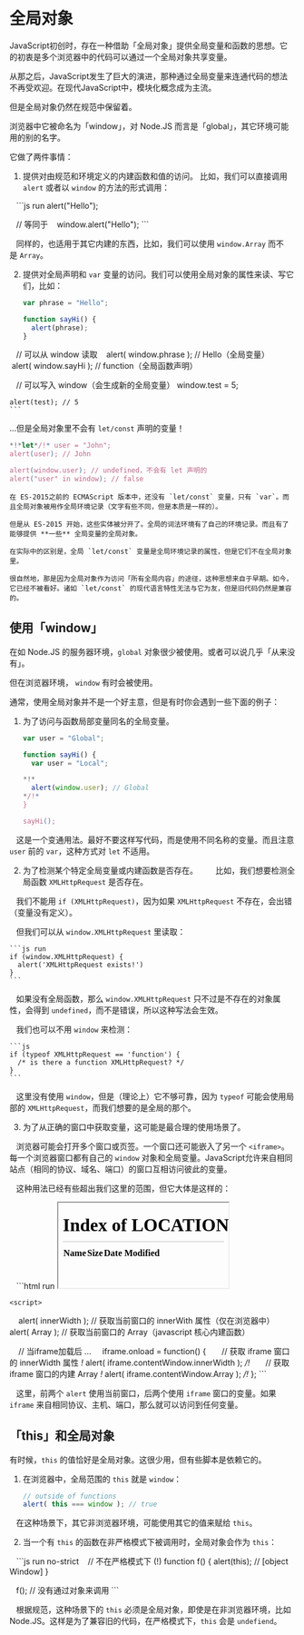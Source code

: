 

# 全局对象

JavaScript初创时，存在一种借助「全局对象」提供全局变量和函数的思想。它的初衷是多个浏览器中的代码可以通过一个全局对象共享变量。

从那之后，JavaScript发生了巨大的演进，那种通过全局变量来连通代码的想法不再受欢迎。在现代JavaScript中，模块化概念成为主流。

但是全局对象仍然在规范中保留着。

浏览器中它被命名为「window」，对 Node.JS 而言是「global」，其它环境可能用的别的名字。

它做了两件事情：

1. 提供对由规范和环境定义的内建函数和值的访问。
    比如，我们可以直接调用 `alert` 或者以 `window` 的方法的形式调用：

    ```js run
    alert("Hello");

    // 等同于
    window.alert("Hello");
    ```

    同样的，也适用于其它内建的东西，比如，我们可以使用 `window.Array` 而不是 `Array`。

2. 提供对全局声明和 `var` 变量的访问。我们可以使用全局对象的属性来读、写它们，比如：

    <!-- no-strict to move variables out of eval -->
    ```js untrusted run no-strict refresh
    var phrase = "Hello";

    function sayHi() {
      alert(phrase);
    }

    // 可以从 window 读取
    alert( window.phrase ); // Hello（全局变量）
    alert( window.sayHi ); // function（全局函数声明）

    // 可以写入 window（会生成新的全局变量）
    window.test = 5;

    alert(test); // 5
    ```

...但是全局对象里不会有 `let/const` 声明的变量！

```js untrusted run no-strict refresh
*!*let*/!* user = "John";
alert(user); // John

alert(window.user); // undefined，不会有 let 声明的
alert("user" in window); // false
```

```smart header="全局对象不是全局环境记录"
在 ES-2015之前的 ECMAScript 版本中，还没有 `let/const` 变量，只有 `var`。而且全局对象被用作全局环境记录（文字有些不同，但是本质是一样的）。

但是从 ES-2015 开始，这些实体被分开了。全局的词法环境有了自己的环境记录。而且有了能够提供 **一些** 全局变量的全局对象。

在实际中的区别是，全局 `let/const` 变量是全局环境记录的属性，但是它们不在全局对象里。

很自然地，那是因为全局对象作为访问「所有全局内容」的途径，这种思想来自于早期。如今，它已经不被看好。诸如 `let/const` 的现代语言特性无法与它为友，但是旧代码仍然是兼容的。
```

## 使用「window」

在如 Node.JS 的服务器环境，`global` 对象很少被使用。或者可以说几乎「从来没有」。

但在浏览器环境， `window` 有时会被使用。

通常，使用全局对象并不是一个好主意，但是有时你会遇到一些下面的例子：

1. 为了访问与函数局部变量同名的全局变量。

    ```js untrusted run no-strict refresh
    var user = "Global";

    function sayHi() {
      var user = "Local";

    *!*
      alert(window.user); // Global
    */!*
    }

    sayHi();
    ```
    
    这是一个变通用法。最好不要这样写代码，而是使用不同名称的变量。而且注意 `user` 前的 `var`，这种方式对 `let` 不适用。

2. 为了检测某个特定全局变量或内建函数是否存在。
    
    比如，我们想要检测全局函数 `XMLHttpRequest` 是否存在。

    我们不能用 `if (XMLHttpRequest)`，因为如果 `XMLHttpRequest` 不存在，会出错（变量没有定义）。

    但我们可以从 `window.XMLHttpRequest` 里读取：

    ```js run
    if (window.XMLHttpRequest) {
      alert('XMLHttpRequest exists!')
    }
    ```

    如果没有全局函数，那么 `window.XMLHttpRequest` 只不过是不存在的对象属性，会得到 `undefined`，而不是错误，所以这种写法会生效。

    我们也可以不用 `window` 来检测：

    ```js
    if (typeof XMLHttpRequest == 'function') {
      /* is there a function XMLHttpRequest? */
    }
    ```

    这里没有使用 `window`，但是（理论上）它不够可靠，因为 `typeof` 可能会使用局部的 `XMLHttpRequest`，而我们想要的是全局的那个。

3. 为了从正确的窗口中获取变量，这可能是最合理的使用场景了。

    浏览器可能会打开多个窗口或页签。一个窗口还可能嵌入了另一个 `<iframe>`。每一个浏览器窗口都有自己的 `window` 对象和全局变量。JavaScript允许来自相同站点（相同的协议、域名、端口）的窗口互相访问彼此的变量。

    这种用法已经有些超出我们这里的范围，但它大体是这样的：
    
    ```html run
    <iframe src="/" id="iframe"></iframe>

    <script>
      alert( innerWidth ); // 获取当前窗口的 innerWith 属性（仅在浏览器中）
      alert( Array ); // 获取当前窗口的 Array（javascript 核心内建函数）

      // 当iframe加载后 ...
      iframe.onload = function() {
        // 获取 iframe 窗口的 innerWidth 属性
      *!*
        alert( iframe.contentWindow.innerWidth );
      */!*
        // 获取 iframe 窗口的内建 Array
      *!*
        alert( iframe.contentWindow.Array );
      */!*
      };
    </script>
    ```

    这里，前两个 `alert` 使用当前窗口，后两个使用 `iframe` 窗口的变量。如果 `iframe` 来自相同协议、主机、端口，那么就可以访问到任何变量。

## 「this」和全局对象

有时候，`this` 的值恰好是全局对象。这很少用，但有些脚本是依赖它的。

1. 在浏览器中，全局范围的 `this` 就是 `window`：

    ```js run
    // outside of functions
    alert( this === window ); // true
    ```

    在这种场景下，其它非浏览器环境，可能使用其它的值来赋给 `this`。

2. 当一个有 `this` 的函数在非严格模式下被调用时，全局对象会作为 `this`：

    ```js run no-strict
    // 不在严格模式下 (!)
    function f() {
      alert(this); // [object Window]
    }

    f(); // 没有通过对象来调用
    ```

    根据规范，这种场景下的 `this` 必须是全局对象，即使是在非浏览器环境，比如 Node.JS。这样是为了兼容旧的代码，在严格模式下，`this` 会是 `undefiend`。
